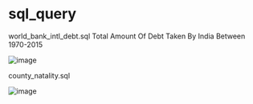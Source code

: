 # sql_query
world_bank_intl_debt.sql
Total Amount Of Debt Taken By India  Between 1970-2015 

![image](https://user-images.githubusercontent.com/75080175/156045219-9decd6aa-5fc3-48fe-8688-91562fa25293.png)



county_natality.sql


![image](https://user-images.githubusercontent.com/75080175/156045971-e634069a-fcae-41e4-912d-07978725125a.png)
